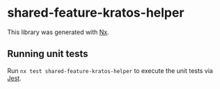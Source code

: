 # shared-feature-kratos-helper

This library was generated with [Nx](https://nx.dev).

## Running unit tests

Run `nx test shared-feature-kratos-helper` to execute the unit tests via [Jest](https://jestjs.io).
